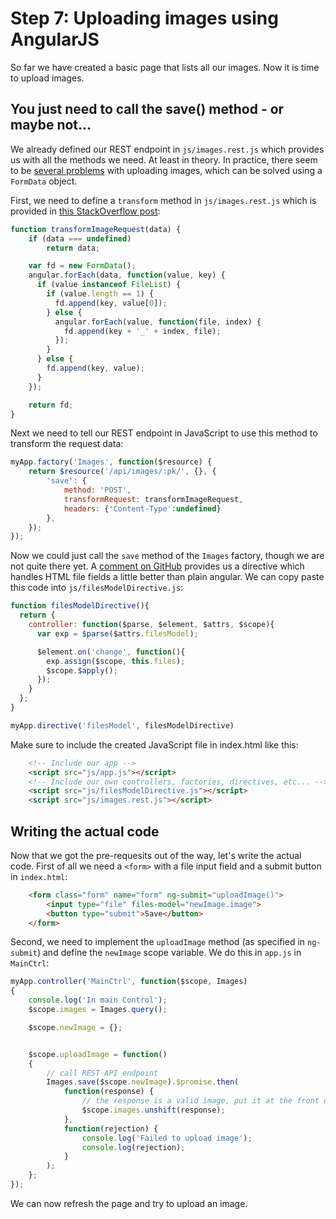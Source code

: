 # Step 7: Uploading images using AngularJS
So far we have created a basic page that lists all our images. Now it is time to upload images.

## You just need to call the save() method - or maybe not...
We already defined our REST endpoint in `js/images.rest.js` which provides us with all the methods we need.
At least in theory. In practice, there seem to be [several problems](http://stackoverflow.com/a/21115779)
with uploading images, which can be solved using a `FormData` object.

First, we need to define a `transform` method in `js/images.rest.js` which is provided in
[this StackOverflow post](http://stackoverflow.com/a/21115779):

```JavaScript
function transformImageRequest(data) {
    if (data === undefined)
        return data;

    var fd = new FormData();
    angular.forEach(data, function(value, key) {
      if (value instanceof FileList) {
        if (value.length == 1) {
          fd.append(key, value[0]);
        } else {
          angular.forEach(value, function(file, index) {
            fd.append(key + '_' + index, file);
          });
        }
      } else {
        fd.append(key, value);
      }
    });

    return fd;
}
```

Next we need to tell our REST endpoint in JavaScript to use this method to transform the request data:
```JavaScript
myApp.factory('Images', function($resource) {
    return $resource('/api/images/:pk/', {}, {
        'save': {
            method: 'POST',
            transformRequest: transformImageRequest,
            headers: {'Content-Type':undefined}
        },
    });
});
```

Now we could just call the `save` method of the `Images` factory, though we are not quite there yet. A 
[comment on GitHub](https://github.com/angular/angular.js/issues/1375#issuecomment-21933012) provides us
a directive which handles HTML file fields a little better than plain angular. We can copy paste this code
into `js/filesModelDirective.js`:
```JavaScript
function filesModelDirective(){
  return {
    controller: function($parse, $element, $attrs, $scope){
      var exp = $parse($attrs.filesModel);

      $element.on('change', function(){
        exp.assign($scope, this.files);
        $scope.$apply();
      });
    }
  };
}

myApp.directive('filesModel', filesModelDirective)
```

Make sure to include the created JavaScript file in index.html like this:
```HTML
    <!-- Include our app -->
    <script src="js/app.js"></script>
    <!-- Include our own controllers, factories, directives, etc... -->
    <script src="js/filesModelDirective.js"></script>
    <script src="js/images.rest.js"></script>
```

## Writing the actual code
Now that we got the pre-requesits out of the way, let's write the actual code.
First of all we need a `<form>` with a file input field and a submit button in `index.html`:
```HTML
    <form class="form" name="form" ng-submit="uploadImage()">
        <input type="file" files-model="newImage.image">
        <button type="submit">Save</button>
    </form>
```

Second, we need to implement the `uploadImage` method (as specified in `ng-submit`) and define the `newImage` scope variable.
We do this in `app.js` in `MainCtrl`:
```JavaScript
myApp.controller('MainCtrl', function($scope, Images)
{
    console.log('In main Control');
    $scope.images = Images.query();

    $scope.newImage = {};


    $scope.uploadImage = function()
    {
        // call REST API endpoint
        Images.save($scope.newImage).$promise.then(
            function(response) {
                // the response is a valid image, put it at the front of the images array
                $scope.images.unshift(response);
            },
            function(rejection) {
                console.log('Failed to upload image');
                console.log(rejection);
            }
        );
    };
});
```

We can now refresh the page and try to upload an image.